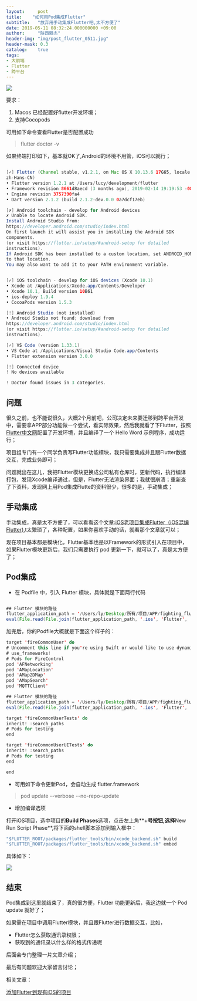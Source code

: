 ```yaml
---
layout:     post
title:    "如何用Pod集成Flutter"
subtitle:   "放弃用手动集成Flutter吧,太不方便了"
date: 2019-05-11 08:32:24.000000000 +09:00
author:     "陕西毅杰"
header-img: "img/post_flutter_0511.jpg"
header-mask: 0.3
catalog:    true
tags:
- 大前端
- Flutter
- 跨平台
---
```


![](http://yizhibi.6chemical.com/1557401382.png?imageMogr2/thumbnail/!70p)

要求：
1. Macos 已经配置好flutter开发环境；
2. 支持Cocopods

可用如下命令查看Flutter是否配置成功

> flutter doctor -v

如果终端打印如下，基本就OK了,Android的环境不用管，iOS可以就行；

```Java

[✓] Flutter (Channel stable, v1.2.1, on Mac OS X 10.13.6 17G65, locale
zh-Hans-CN)
• Flutter version 1.2.1 at /Users/lucy/development/flutter
• Framework revision 8661d8aecd (3 months ago), 2019-02-14 19:19:53 -0800
• Engine revision 3757390fa4
• Dart version 2.1.2 (build 2.1.2-dev.0.0 0a7dcf17eb)

[✗] Android toolchain - develop for Android devices
✗ Unable to locate Android SDK.
Install Android Studio from:
https://developer.android.com/studio/index.html
On first launch it will assist you in installing the Android SDK
components.
(or visit https://flutter.io/setup/#android-setup for detailed
instructions).
If Android SDK has been installed to a custom location, set ANDROID_HOME
to that location.
You may also want to add it to your PATH environment variable.


[✓] iOS toolchain - develop for iOS devices (Xcode 10.1)
• Xcode at /Applications/Xcode.app/Contents/Developer
• Xcode 10.1, Build version 10B61
• ios-deploy 1.9.4
• CocoaPods version 1.5.3

[!] Android Studio (not installed)
• Android Studio not found; download from
https://developer.android.com/studio/index.html
(or visit https://flutter.io/setup/#android-setup for detailed
instructions).

[✓] VS Code (version 1.33.1)
• VS Code at /Applications/Visual Studio Code.app/Contents
• Flutter extension version 3.0.0

[!] Connected device
! No devices available

! Doctor found issues in 3 categories.

```

## 问题

很久之前，也不能说很久，大概2个月前吧，公司决定未来要迁移到跨平台开发中，需要拿APP部分功能做一个尝试，看实际效果，然后我就看了下Flutter，按照[Flutter中文网](https://flutterchina.club/setup-macos/)配置了开发环境，并且编译了一个 Hello Word 示例程序，成功运行；

项目组专门有一个同学负责写Flutter功能模块，我只需要集成并且跟Flutter数据交互，完成业务即可；

问题就出在这儿，我把Flutter模块更换成公司私有仓库时，更新代码，执行编译打包，发现Xcode编译通过，但是，Flutter无法渲染界面；我就很崩溃；重新查了下资料，发现网上用Pod集成Flutte的资料很少，很多的是，手动集成；


## 手动集成

手动集成，真是太不方便了，可以看看这个文章:[iOS老项目集成Flutter（iOS混编Flutter)](https://www.jianshu.com/p/eee692736632),t太繁琐了，各种配置，如果你喜欢手动的话，就看那个文章就可以；

现在项目基本都是模块化，Flutter基本也是以Framework的形式引入在项目中，如果Flutter模块更新后，我们只需要执行 pod 更新一下，就可以了，真是太方便了；

## Pod集成

* 在 Podfile 中，引入 Flutter 模块，具体就是下面两行代码

```Java

## Flutter 模块的路径
flutter_application_path = '/Users/ly/Desktop/所有/项目/APP/fighting_flutter_common_user'
eval(File.read(File.join(flutter_application_path, '.ios', 'Flutter', 'podhelper.rb')),    binding)

```

加完后，你的Podfile大概就是下面这个样子的：

```Java
target 'fireCommonUser' do
# Uncomment this line if you're using Swift or would like to use dynamic frameworks
# use_frameworks!
# Pods for FireControl
pod 'AFNetworking'
pod 'AMapLocation'
pod 'AMap2DMap'
pod 'AMapSearch'
pod 'MQTTClient'

## Flutter 模块的路径
flutter_application_path = '/Users/ly/Desktop/所有/项目/APP/fighting_flutter_common_user'
eval(File.read(File.join(flutter_application_path, '.ios', 'Flutter', 'podhelper.rb')),    binding)

target 'fireCommonUserTests' do
inherit! :search_paths
# Pods for testing
end

target 'fireCommonUserUITests' do
inherit! :search_paths
# Pods for testing
end

end

```
* 可用如下命令更新Pod，会自动生成 flutter.framework

> pod update --verbose --no-repo-update


* 增加编译选项

打开iOS项目，选中项目的**Build Phases**选项，点击左上角**+**号按钮,选择**New Run Script Phase**,将下面的shell脚本添加到输入框中：


```Java
"$FLUTTER_ROOT/packages/flutter_tools/bin/xcode_backend.sh" build
"$FLUTTER_ROOT/packages/flutter_tools/bin/xcode_backend.sh" embed
```

具体如下：

![](http://yizhibi.6chemical.com/1557403488.png?imageMogr2/thumbnail/!70p)


## 结束

Pod集成到这里就结束了，真的很方便，Flutter 功能更新后，我这边就一个 Pod update 就好了；

如果需在项目中调用Flutter模块，并且跟Flutter进行数据交互，比如，
* Flutter怎么获取通讯录权限；
* 获取到的通讯录以什么样的格式传递呢

后面会专门整理一片文章介绍；

最后有问题欢迎大家留言讨论；


相关文章：

[添加Flutter到现有iOS的项目](http://tryenough.com/flutter03)
